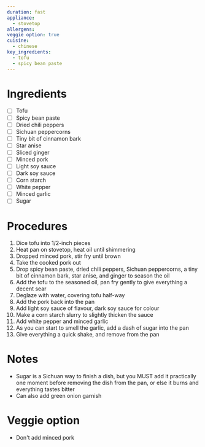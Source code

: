 ```yaml
---
duration: fast
appliance:
  - stovetop
allergens: 
veggie option: true
cuisine:
  - chinese
key_ingredients:
  - tofu
  - spicy bean paste
---
```

# Ingredients
- [ ] Tofu
- [ ] Spicy bean paste
- [ ] Dried chili peppers
- [ ] Sichuan peppercorns
- [ ] Tiny bit of cinnamon bark
- [ ] Star anise
- [ ] Sliced ginger
- [ ] Minced pork
- [ ] Light soy sauce
- [ ] Dark soy sauce
- [ ] Corn starch
- [ ] White pepper
- [ ] Minced garlic
- [ ] Sugar
# Procedures
1. Dice tofu into 1/2-inch pieces
2. Heat pan on stovetop, heat oil until shimmering
3. Dropped minced pork, stir fry until brown
4. Take the cooked pork out
5. Drop spicy bean paste, dried chili peppers, Sichuan peppercorns, a tiny bit of cinnamon bark, star anise, and ginger to season the oil
6. Add the tofu to the seasoned oil, pan fry gently to give everything a decent sear
7. Deglaze with water, covering tofu half-way
8. Add the pork back into the pan
9. Add light soy sauce of flavour, dark soy sauce for colour
10. Make a corn starch slurry to slightly thicken the sauce
11. Add white pepper and minced garlic
12. As you can start to smell the garlic, add a dash of sugar into the pan
13. Give everything a quick shake, and remove from the pan
# Notes
* Sugar is a Sichuan way to finish a dish, but you MUST add it practically one moment before removing the dish from the pan, or else it burns and everything tastes bitter
* Can also add green onion garnish
# Veggie option
* Don't add minced pork